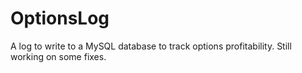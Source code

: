 # OptionsLog
A log to write to a MySQL database to track options profitability.
Still working on some fixes.
